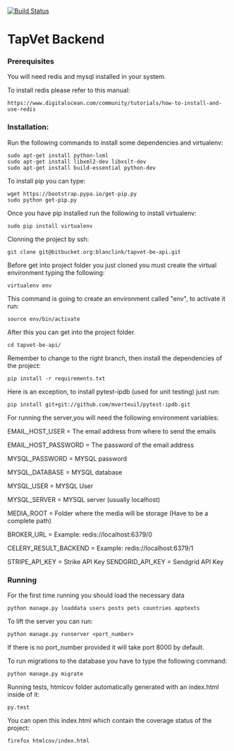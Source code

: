 [![Build Status](https://ci.nekso.io/buildStatus/icon?job=tapvet-dev-be-api)](https://ci.nekso.io/job/tapvet-dev-be-api/)

# TapVet Backend

### Prerequisites ###
You will need redis and mysql installed in your system.

To install redis please refer to this manual:
    
    https://www.digitalocean.com/community/tutorials/how-to-install-and-use-redis

### Installation: ###

Run the following commands to install some dependencies and virtualenv:

    sudo apt-get install python-lxml
    sudo apt-get install libxml2-dev libxslt-dev
    sudo apt-get install build-essential python-dev

To install pip you can type:

    wget https://bootstrap.pypa.io/get-pip.py
    sudo python get-pip.py

Once you have pip installed run the following to install virtualenv:

    sudo pip install virtualenv

Clonning the project by ssh:

    git clone git@bitbucket.org:blanclink/tapvet-be-api.git

Before get into project folder you just cloned you must create the virtual environment typing the following:

    virtualenv env

This command is going to create an environment called "env", to activate it run:

    source env/bin/activate

After this you can get into the project folder.

    cd tapvet-be-api/

Remember to change to the right branch, then install the dependencies of the project:

    pip install -r requirements.txt
    
Here is an exception, to install pytest-ipdb (used for unit testing) just run:

    pip install git+git://github.com/mverteuil/pytest-ipdb.git

For running the server,you will need the following environment variables:

EMAIL_HOST_USER = The email address from where to send the emails

EMAIL_HOST_PASSWORD =  The password of the email address

MYSQL_PASSWORD = MYSQL password 

MYSQL_DATABASE = MYSQL database

MYSQL_USER =  MYSQL User

MYSQL_SERVER =  MYSQL server (usually localhost)

MEDIA_ROOT = Folder where the media will be storage (Have to be a complete path)

BROKER_URL =  Example: redis://localhost:6379/0

CELERY_RESULT_BACKEND = Example: redis://localhost:6379/1

STRIPE_API_KEY = Strike API Key
SENDGRID_API_KEY = Sendgrid API Key

### Running ###

For the first time running you should load the necessary data

    python manage.py loaddata users posts pets countries apptexts

To lift the server you can run:

    python manage.py runserver <port_number>

If there is no port_number provided it will take port 8000 by default.

To run migrations to the database you have to type the following command:

    python manage.py migrate

Running tests, htmlcov folder automatically generated with an index.html inside of it:

    py.test

You can open this index.html which contain the coverage status of the project:

    firefox htmlcov/index.html